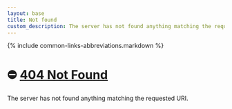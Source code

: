 ```yaml
---
layout: base
title: Not found
custom_description: The server has not found anything matching the requested URI.
---
```

{% include common-links-abbreviations.markdown %}

# &#x26d4; [404 Not Found](https://www.rfc-editor.org/rfc/rfc1945#section-9.4)
The server has not found anything matching the requested URI.
